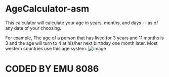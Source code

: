 # AgeCalculator-asm
This calculator will calculate your age in years, months, and days -- as of any date of your choosing. 

For example,
	 The age of a person that has lived for 3 years and 11 months is 3 and the age will turn to 4 at his/her next birthday one month later. Most western countries use this age system.
![image](https://user-images.githubusercontent.com/53119070/172681359-52fefbef-0026-4fc5-a8e0-fe058438f436.png)

<h1> CODED BY EMU 8086  </h1>
